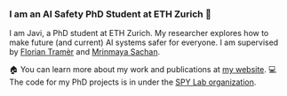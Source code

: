 ### I am an AI Safety PhD Student at ETH Zurich 👋

I am Javi, a PhD student at ETH Zurich. My researcher explores how to make future (and current) AI systems safer for everyone. I am supervised by [Florian Tramèr](https://floriantramer.com) and [Mrinmaya Sachan](https://www.mrinmaya.io).

🏠 You can learn more about my work and publications at [my website](https://javirando.com).
💻 The code for my PhD projects is in under the [SPY Lab organization](https://github.com/ethz-spylab).

